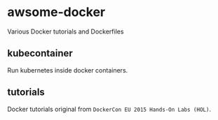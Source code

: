 # awsome-docker

Various Docker tutorials and Dockerfiles

## kubecontainer

Run kubernetes inside docker containers.

## tutorials

Docker tutorials original from `DockerCon EU 2015 Hands-On Labs (HOL)`.

